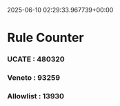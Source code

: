 2025-06-10 02:29:33.967739+00:00
# Rule Counter 
 ### UCATE : 480320

 ### Veneto : 93259

 ### Allowlist : 13930